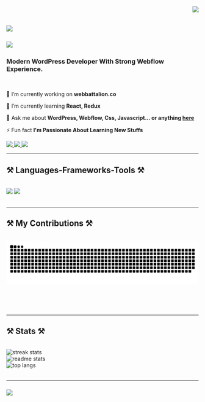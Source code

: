 <img align="right" src="https://visitor-badge.laobi.icu/badge?page_id=mohibbur-rahman.mohibbur-rahman" />

<h1 align="left">
    <img src="http://readme-typing-svg.herokuapp.com?font=Sometype+Mono&weight=700&size=30&pause=50&color=323232&random=false&width=600&height=70&lines=Hi+There!%F0%9F%91%8B;I+Am+Md.+Mohibbur+Rahman;" />
</h1>

<img src="https://media.licdn.com/dms/image/D5616AQGaAit2kgrRyw/profile-displaybackgroundimage-shrink_350_1400/0/1697721194291?e=1703116800&v=beta&t=P-dfNfOTZNiZaL1osCVKj6U7MGwNnuuZcL3JqsYLGf4" />

<h3 align="left">Modern WordPress Developer With Strong Webflow Experience.</h3>

<br/>

<div align="left">
 
 🔭 I’m currently working on **webbattalion.co**
 
 🌱 I’m currently learning **React, Redux**

 💬 Ask me about **WordPress, Webflow, Css, Javascript... or anything [here](https://www.linkedin.com/in/md-mohibbur-rahman/)**

 ⚡ Fun fact **I'm Passionate About Learning New Stuffs**
 
 </div>
 
<div align="left"> 
  <a href="mailto:pedro.sales.muniz@gmail.com">
    <img src="https://img.shields.io/badge/Gmail-333333?style=for-the-badge&logo=gmail&logoColor=red" />
  </a>
  <a href="https://linkedin.com/in/pedro-sales-muniz" target="_blank">
    <img src="https://img.shields.io/badge/LinkedIn-0077B5?style=for-the-badge&logo=linkedin&logoColor=white" target="_blank" />
  </a>
  <a href="https://salesp07.github.io" target="_blank">
     <img src="https://img.shields.io/badge/Portfolio-FF5722?style=for-the-badge&logo=todoist&logoColor=white" target="_blank" /> <!-- sqlite, safari, google-chrome are other good icon options -->
  </a>
</div>

 <hr/>
 
<h2 align="left">⚒️ Languages-Frameworks-Tools ⚒️</h2>
<br/>
<div align="left">
    <img src="https://skillicons.dev/icons?i=react,bootstrap,mui,html,css,vscode,github,figma,tailwind,git,r" />
    <img src="https://skillicons.dev/icons?i=nodejs,python,javascript,typescript,express,firebase,mongodb,c,java,nextjs,mysql,flask" /><br>
</div>

<br/>
<hr/>

<div align="left">
  <h2>⚒️ My Contributions ⚒️</h2>
  <br>
  <img alt="snake eating my contributions" src="https://raw.githubusercontent.com/salesp07/salesp07/output/github-contribution-grid-snake.svg" />
  
  <br/><br/><br/>
</div>

<hr/>

<h2 align="left">⚒️ Stats ⚒️</h2>
<br>
<div align=left>
  <img width=390 src="https://streak-stats.demolab.com/?user=salesp07&count_private=true&theme=react&border_radius=10" alt="streak stats"/>
    <br/>
    
  <img width=390 src="https://github-readme-stats-salesp07.vercel.app/api?username=salesp07&count_private=true&show_icons=true&theme=react&rank_icon=github&border_radius=10" alt="readme stats" />
  <br/>
  <img width=325 align="left" src="https://github-readme-stats-salesp07.vercel.app/api/top-langs/?username=salesp07&hide=HTML&langs_count=8&layout=compact&theme=react&border_radius=10&size_weight=0.5&count_weight=0.5&exclude_repo=github-readme-stats" alt="top langs" />
</div>
<br/><br/>
<hr/>
<h3 align="left">
    <img src="https://readme-typing-svg.herokuapp.com/?font=Righteous&size=25&left=true&vleft=true&width=500&height=70&duration=4000&lines=Thanks+for+visiting!+✌️;+Shoot+me+a+message+on+Linkedin!;I'm+always+down+to+collab+:)">
</h3>
<br/>

